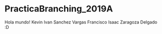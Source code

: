 # PracticaBranching_2019A
Hola mundo! 
Kevin Ivan Sanchez Vargas
Francisco Isaac Zaragoza Delgado :D
